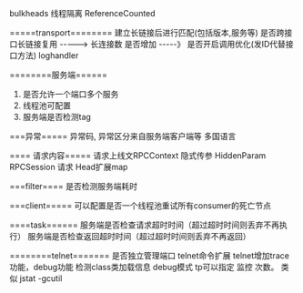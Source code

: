 bulkheads  线程隔离
ReferenceCounted

=====transport========
建立长链接后进行匹配(包括版本,服务等)
是否跨接口长链接复用   ----->
长连接数 是否增加 -----》
是否开启调用优化(发ID代替接口方法)
 loghandler


========服务端======
1. 是否允许一个端口多个服务
2. 线程池可配置
3. 服务端是否检测tag


===异常=====
异常码, 异常区分来自服务端客户端等
多国语言



==== 请求内容=====
请求上线文RPCContext
隐式传参  HiddenParam
RPCSession 请求
Head扩展map


===filter====
是否检测服务端耗时

===client=====
可以配置是否一个线程池重试所有consumer的死亡节点


====task======
服务端是否检查请求超时时间（超过超时时间则丢弃不再执行）
服务端是否检查返回超时时间（超过超时时间则丢弃不再返回）

========telnet=======
是否独立管理端口
telnet命令扩展 telnet增加trace功能，debug功能
检测class类加载信息
debug模式
tp可以指定 监控 次数。 类似 jstat -gcutil

